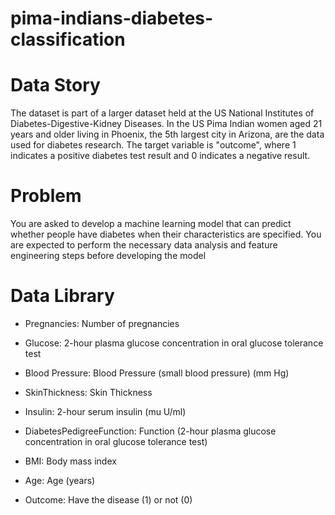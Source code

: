 # pima-indians-diabetes-classification
# Data Story
The dataset is part of a larger dataset held at the US National Institutes of Diabetes-Digestive-Kidney Diseases. In the US Pima Indian women aged 21 years and older living in Phoenix, the 5th largest city in Arizona, are the data used for diabetes research. The target variable is "outcome", where 1 indicates a positive diabetes test result and 0 indicates a negative result.

# Problem
You are asked to develop a machine learning model that can predict whether people have diabetes when their characteristics are specified. You are expected to perform the necessary data analysis and feature engineering steps before developing the model

# Data Library
- Pregnancies: Number of pregnancies

- Glucose: 2-hour plasma glucose concentration in oral glucose tolerance test

- Blood Pressure: Blood Pressure (small blood pressure) (mm Hg)

- SkinThickness: Skin Thickness

- Insulin: 2-hour serum insulin (mu U/ml)

- DiabetesPedigreeFunction: Function (2-hour plasma glucose concentration in oral glucose tolerance test)

- BMI: Body mass index

- Age: Age (years)

- Outcome: Have the disease (1) or not (0)
